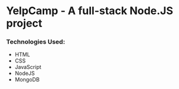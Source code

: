 # YelpCamp - A full-stack Node.JS project
<h3>Technologies Used:</h3>
<ul>
  <li>HTML</li>
  <li>CSS</li>
  <li>JavaScript</li>
  <li>NodeJS</li>
  <li>MongoDB</li>
</ul>
